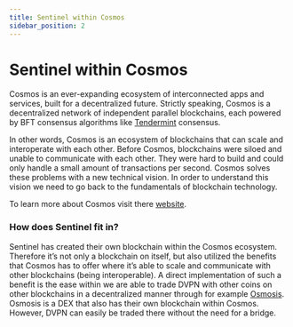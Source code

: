 ```yaml
---
title: Sentinel within Cosmos
sidebar_position: 2
---
```


# Sentinel within Cosmos

Cosmos is an ever-expanding ecosystem of interconnected apps and services, built for a decentralized future. Strictly speaking, Cosmos is a decentralized network of independent parallel blockchains, each powered by BFT consensus algorithms like [Tendermint](https://tendermint.com) consensus.

In other words, Cosmos is an ecosystem of blockchains that can scale and interoperate with each other. Before Cosmos, blockchains were siloed and unable to communicate with each other. They were hard to build and could only handle a small amount of transactions per second. Cosmos solves these problems with a new technical vision. In order to understand this vision we need to go back to the fundamentals of blockchain technology.

To learn more about Cosmos visit there [website](https://v1.cosmos.network/intro).

### How does Sentinel fit in?
Sentinel has created their own blockchain within the Cosmos ecosystem. Therefore it’s not only a blockchain on itself, but also utilized the benefits that Cosmos has to offer where it’s able to scale and communicate with other blockchains (being interoperable). A direct implementation of such a benefit is the ease within we are able to trade DVPN with other coins on other blockchains in a decentralized manner through for example [Osmosis](https://app.osmosis.zone/?from=DVPN&to=ATOM). Osmosis is a DEX that also has their own blockchain within Cosmos. However, DVPN can easily be traded there without the need for a bridge.